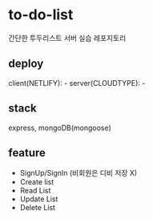 # to-do-list

간단한 투두리스트 서버 실습 레포지토리

## deploy

client(NETLIFY): -
server(CLOUDTYPE): -

## stack

express, mongoDB(mongoose)

## feature

- SignUp/SignIn (비회원은 디비 저장 X)
- Create list
- Read List
- Update List
- Delete List
